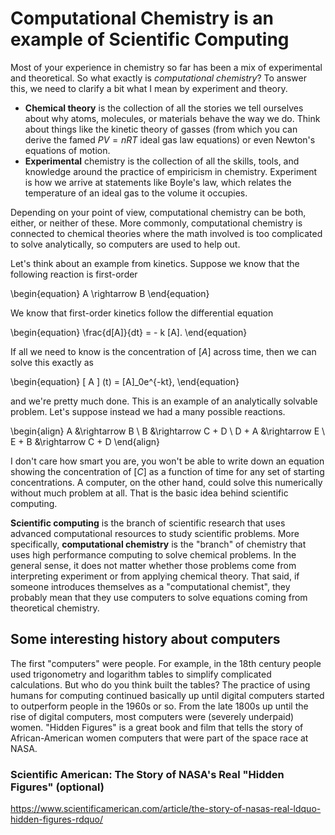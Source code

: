 # Computational Chemistry is an example of Scientific Computing

Most of your experience in chemistry so far has been a mix of experimental and theoretical. So what exactly is _computational chemistry_? To answer this, we need to clarify a bit what I mean by experiment and theory.

- **Chemical theory** is the collection of all the stories we tell ourselves about why atoms, molecules, or materials behave the way we do. Think about things like the kinetic theory of gasses (from which you can derive the famed $PV=nRT$ ideal gas law equations) or even Newton's equations of motion.
- **Experimental** chemistry is the collection of all the skills, tools, and knowledge around the practice of empiricism in chemistry. Experiment is how we arrive at statements like Boyle's law, which relates the temperature of an ideal gas to the volume it occupies.

Depending on your point of view, computational chemistry can be both, either, or neither of these. More commonly, computational chemistry is connected to chemical theories where the math involved is too complicated to solve analytically, so computers are used to help out.

Let's think about an example from kinetics. Suppose we know that the following reaction is first-order

\begin{equation} A \rightarrow B \end{equation}

We know that first-order kinetics follow the differential equation

\begin{equation}
\frac{d[A]}{dt} = - k [A].
\end{equation}

If all we need to know is the concentration of $[A]$ across time, then we can solve this exactly as

\begin{equation}
[ A ] (t) = [A]_0e^{-kt},
\end{equation}

and we're pretty much done. This is an example of an analytically solvable problem. Let's suppose instead we had a many possible reactions.

\begin{align}
A &\rightarrow B \\
B &\rightarrow C + D \\
D + A &\rightarrow E \\
E + B &\rightarrow C + D
\end{align}

I don't care how smart you are, you won't be able to write down an equation showing the concentration of $[C]$ as a function of time for any set of starting concentrations. A computer, on the other hand, could solve this numerically without much problem at all. That is the basic idea behind scientific computing.

**Scientific computing** is the branch of scientific research that uses advanced computational resources to study scientific problems. More specifically, **computational chemistry** is the "branch" of chemistry that uses high performance computing to solve chemical problems. In the general sense, it does not matter whether those problems come from interpreting experiment or from applying chemical theory. That said, if someone introduces themselves as a "computational chemist", they probably mean that they use computers to solve equations coming from theoretical chemistry.

## Some interesting history about computers

The first "computers" were people. For example, in the 18th century people used trigonometry and logarithm tables to simplify complicated calculations. But who do you think built the tables? The practice of using humans for computing continued basically up until digital computers started to outperform people in the 1960s or so. From the late 1800s up until the rise of digital computers, most computers were (severely underpaid) women. "Hidden Figures" is a great book and film that tells the story of African-American women computers that were part of the space race at NASA.

### Scientific American: The Story of NASA's Real "Hidden Figures" (optional)

<https://www.scientificamerican.com/article/the-story-of-nasas-real-ldquo-hidden-figures-rdquo/>
